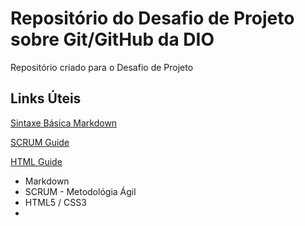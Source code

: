 # Repositório do Desafio de Projeto sobre Git/GitHub da DIO
Repositório criado para o Desafio de Projeto

## Links Úteis 

[Sintaxe Básica Markdown](https://www.markdownguide.org/basic-syntax)

[SCRUM Guide](https://www.scrum.org/resources/scrum-guide?gclid=CjwKCAjwzOqKBhAWEiwArQGwaAv9RiiJy-Jhk3klSHRDV9xkdpH0j8136o7E4niJix9Yf7MVMlPj_BoCMLAQAvD_BwE)

[HTML Guide](https://www.devmedia.com.br/guia/html/38051)
- Markdown
- SCRUM - Metodológia Ágil
- HTML5 / CSS3
-
